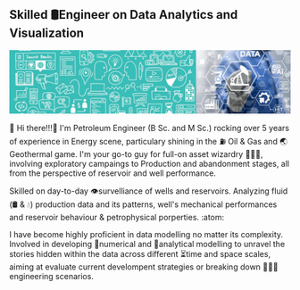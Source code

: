 ## Skilled 🛢️Engineer on Data Analytics and Visualization 

![Alternate Text](https://raw.githubusercontent.com/luis12pez/luis12pez/master/1stbanner.png)

👋 Hi there!!!👋  I'm Petroleum Engineer (B Sc. and M Sc.) rocking over 5 years of experience in Energy scene, particulary shining in the ⛽ Oil & Gas and 🌏 Geothermal game. I'm your go-to guy for full-on asset wizardry 👨🏽‍💼, involving exploratory campaings to Production and abandonment stages, all from the perspective of reservoir and well performance.  

Skilled on day-to-day 👁️survelliance of wells and reservoirs. Analyzing fluid (🛢️ & 💧) production data and its patterns, well's mechanical performances and reservoir behaviour & petrophysical porperties. :atom:

I have become highly proficient in data modelling no matter its complexity. Involved in developing 🔢numerical and 🔬analytical modelling to unravel the stories hidden within the data across different ⏳time and space scales, aiming at evaluate current develompent strategies or breaking down 🧑🏽‍🔬engineering scenarios.



<!--
**luis12pez/luis12pez** is a ✨ _special_ ✨ repository because its `README.md` (this file) appears on your GitHub profile.

Here are some ideas to get you started:

- 🔭 I’m currently working on ...
- 🌱 I’m currently learning ...
- 👯 I’m looking to collaborate on ...
- 🤔 I’m looking for help with ...
- 💬 Ask me about ...
- 📫 How to reach me: ...
- 😄 Pronouns: ...
- ⚡ Fun fact: ...
-->
